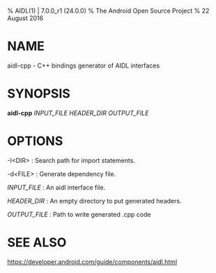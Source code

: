 % AIDL(1) | 7.0.0_r1 (24.0.0)
% The Android Open Source Project
% 22 August 2016

# NAME

aidl-cpp - C++ bindings generator of AIDL interfaces

# SYNOPSIS

**aidl-cpp** _INPUT_FILE_ _HEADER_DIR_ _OUTPUT_FILE_

# OPTIONS

-I\<DIR\>
: Search path for import statements.

-d\<FILE\>
: Generate dependency file.

_INPUT_FILE_
: An aidl interface file.

_HEADER_DIR_
: An empty directory to put generated headers.

_OUTPUT_FILE_
: Path to write generated .cpp code

# SEE ALSO

https://developer.android.com/guide/components/aidl.html